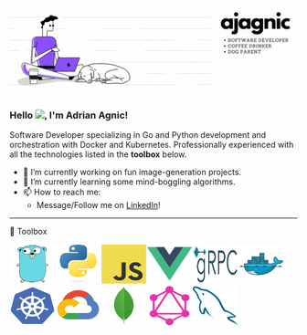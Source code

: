 ![](./static/banner.gif)
### Hello <img src="https://raw.githubusercontent.com/MartinHeinz/MartinHeinz/master/wave.gif" width="30px">, I'm Adrian Agnic!

Software Developer specializing in Go and Python development and orchestration with Docker and Kubernetes. Professionally experienced with all the technologies listed in the __toolbox__ below.

- 🔭 I’m currently working on fun image-generation projects.
- 🌱 I’m currently learning some mind-boggling algorithms.
- 📫 How to reach me: 
    - Message/Follow me on [LinkedIn](https://www.linkedin.com/in/adrianagnic)!

--------
🧰 Toolbox

<img src="./static/go.svg" height="70" width="80"/><img src="./static/python.svg" height="70" width="80"/><img src="./static/javascript.svg" height="70" width="80"/><img src="./static/vuejs.svg" height="70" width="80"/><img src="./static/grpc.svg" height="70" width="80"/><img src="./static/docker.svg" height="70" width="80"/><img src="./static/kubernetes.svg" height="70" width="80"/><img src="./static/gcp.svg" height="70" width="80"/><img src="./static/monogdb.svg" height="70" width="80"/><img src="./static/graphql.svg" height="70" width="80"/><img src="./static/mysql.svg" height="70" width="80"/>



<!--
**ajagnic/ajagnic** is a ✨ _special_ ✨ repository because its `README.md` (this file) appears on your GitHub profile.

Here are some ideas to get you started:

- 🔭 I’m currently working on ...
- 🌱 I’m currently learning ...
- 👯 I’m looking to collaborate on ...
- 🤔 I’m looking for help with ...
- 💬 Ask me about ...
- 📫 How to reach me: ...
- 😄 Pronouns: ...
- ⚡ Fun fact: ...
-->
